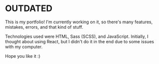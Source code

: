 # OUTDATED 

This is my portfolio! I'm currently working on it, so there's many features, mistakes, errors, and that kind of stuff.

Technologies used were HTML, Sass (SCSS), and JavaScript. Initially, I thought about using React, but I didn't do it in the end due to some issues with my computer.

Hope you like it :)
